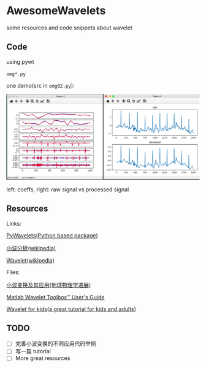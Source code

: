 # AwesomeWavelets

some resources and code snippets about wavelet

## Code

using pywt

`omg*.py`

one demo(src in `omg02.py`):

![demo](./img/demo.png)

left: coeffs, right: raw signal vs processed signal

## Resources

Links:

[PyWavelets(Python based package)](https://pywavelets.readthedocs.io/en/latest/)

[小波分析(wikipedia)](https://zh.wikipedia.org/wiki/小波分析)

[Wavelet(wikipedia)](https://en.wikipedia.org/wiki/Wavelet)

Files:

[小波变换及其应用(地球物理学进展)](./小波变换及其应用_paper.pdf)

[Matlab Wavelet Toolbox™ User's Guide](./Matlab_Wavelet_Toolbox.pdf)

[Wavelet for kids(a great tutorial for kids and adults)](./Wavelet_for_kids.pdf)

## TODO

- [ ] 完善小波变换的不同应用代码举例
- [ ] 写一篇 tutorial
- [ ] More great resources

